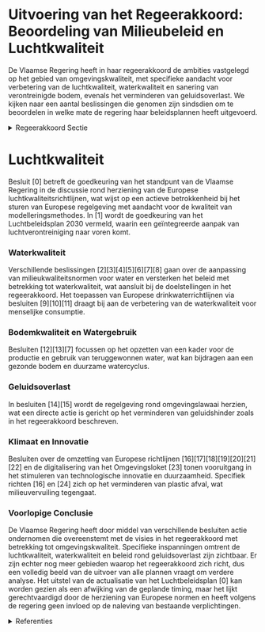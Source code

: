 # Uitvoering van het Regeerakkoord: Beoordeling van Milieubeleid en Luchtkwaliteit

De Vlaamse Regering heeft in haar regeerakkoord de ambities vastgelegd op het gebied van omgevingskwaliteit, met specifieke aandacht voor verbetering van de luchtkwaliteit, waterkwaliteit en sanering van verontreinigde bodem, evenals het verminderen van geluidsoverlast. We kijken naar een aantal beslissingen die genomen zijn sindsdien om te beoordelen in welke mate de regering haar beleidsplannen heeft uitgevoerd.

<details>
        <summary>Regeerakkoord Sectie </summary>
        <p>2.5.1 Visie Een goede omgevingskwaliteit is essentieel voor de kwaliteit van alle leven. Een goede luchtkwali-teit zorgt voor leefbare steden en dorpen en vermindert sterk de kans op aandoeningen; een goede waterkwaliteit levert ons kwaliteitsvol water voor mens, natuur en industrie en zorgt voor mooie en aangename omgeving om naast het water te wonen en recreëren. Een gezonde bodem is de basis voor onze voedselvoorziening en voor een diverse en weerbare natuur. Overmatig geluid en licht veroorzaken hinder en stress voor mens en dier. Dankzij de kracht van menselijke innovatie en technologische vernieuwingen zijn we op het vlak van water- en luchtkwaliteit en afvalverwerking fel vooruitgegaan. Maar het werk is uiteraard niet af. De Vlaamse regering zal alles in het werk stellen om de Europese waterkwaliteitsdoelstellingen te halen volgens de Europees gestelde timing. De luchtkwaliteit willen we verder verbeteren. Hierbij bieden we maximaal kansen voor inno-vatie via samenwerking tussen kennisinstellingen, publieke en private actoren om nieuwe diensten en producten te ontwikkelen die ons toelaten beter de kwaliteit van de omgeving op te volgen en te evalueren, sneller te kunnen reageren, emissies en risico’s te beperken én te saneren waar nodig. Recente ontwikkelingen als “internet of things” en “smart cities” bieden hier nieuwe opportuniteiten, naast de reeds opgebouwde expertise in de milieusector. Binnen het kader van de Europese regelgeving herzien we onze milieuregelgeving, inzonderheid de Vlarem-regelgeving en gaan voor een maxi-male vereenvoudiging. </p>
        </details> 

# Luchtkwaliteit
Besluit \[0\] betreft de goedkeuring van het standpunt van de Vlaamse Regering in de discussie rond herziening van de Europese luchtkwaliteitsrichtlijnen, wat wijst op een actieve betrokkenheid bij het sturen van Europese regelgeving met aandacht voor de kwaliteit van modelleringsmethodes. In \[1\] wordt de goedkeuring van het Luchtbeleidsplan 2030 vermeld, waarin een geïntegreerde aanpak van luchtverontreiniging naar voren komt.

### Waterkwaliteit
Verschillende beslissingen \[2\]\[3\]\[4\]\[5\]\[6\]\[7\]\[8\] gaan over de aanpassing van milieukwaliteitsnormen voor water en versterken het beleid met betrekking tot waterkwaliteit, wat aansluit bij de doelstellingen in het regeerakkoord. Het toepassen van Europese drinkwaterrichtlijnen via besluiten \[9\]\[10\]\[11\] draagt bij aan de verbetering van de waterkwaliteit voor menselijke consumptie.

### Bodemkwaliteit en Watergebruik
Besluiten \[12\]\[13\]\[7\] focussen op het opzetten van een kader voor de productie en gebruik van teruggewonnen water, wat kan bijdragen aan een gezonde bodem en duurzame watercyclus.

### Geluidsoverlast
In besluiten \[14\]\[15\] wordt de regelgeving rond omgevingslawaai herzien, wat een directe actie is gericht op het verminderen van geluidshinder zoals in het regeerakkoord beschreven.

### Klimaat en Innovatie
Besluiten over de omzetting van Europese richtlijnen \[16\]\[17\]\[18\]\[19\]\[20\]\[21\]\[22\] en de digitalisering van het Omgevingsloket \[23\] tonen vooruitgang in het stimuleren van technologische innovatie en duurzaamheid. Specifiek richten \[16\] en \[24\] zich op het verminderen van plastic afval, wat milieuvervuiling tegengaat.

### Voorlopige Conclusie
De Vlaamse Regering heeft door middel van verschillende besluiten actie ondernomen die overeenstemt met de visies in het regeerakkoord met betrekking tot omgevingskwaliteit. Specifieke inspanningen omtrent de luchtkwaliteit, waterkwaliteit en beleid rond geluidsoverlast zijn zichtbaar. Er zijn echter nog meer gebieden waarop het regeerakkoord zich richt, dus een volledig beeld van de uitvoer van alle plannen vraagt om verdere analyse. Het uitstel van de actualisatie van het Luchtbeleidsplan \[0\] kan worden gezien als een afwijking van de geplande timing, maar het lijkt gerechtvaardigd door de herziening van Europese normen en heeft volgens de regering geen invloed op de naleving van bestaande verplichtingen.

<details>
        <summary> Referenties</summary>
        **[\[0\]](https://beslissingenvlaamseregering.vlaanderen.be/?search=Europese%20Richtlijn%20over%20de%20luchtkwaliteit%20en%20schonere%20lucht%20voor%20Europa%20%28herschikking%29%3A%20standpuntbepaling&dateOption=select&startDate=2023-10-06T08%3A00%3A00Z&endDate=2023-10-06T08%3A00%3A00Z)** : **(2023-10-06)** Europese Richtlijn over de luchtkwaliteit en schonere lucht voor Europa (herschikking): standpuntbepaling 

**[\[1\]](https://beslissingenvlaamseregering.vlaanderen.be/?search=Luchtbeleidsplan%202030%20&dateOption=select&startDate=2019-10-25T08%3A00%3A00Z&endDate=2019-10-25T08%3A00%3A00Z)** : **(2019-10-25)** Luchtbeleidsplan 2030  

**[\[2\]](https://beslissingenvlaamseregering.vlaanderen.be/?search=Aanpassing%20milieukwaliteitsnormen%20oppervlaktewater%2C%20waterbodems%20en%20stofneerslag&dateOption=select&startDate=2023-04-28T08%3A00%3A00Z&endDate=2023-04-28T08%3A00%3A00Z)** : **(2023-04-28)** Aanpassing milieukwaliteitsnormen oppervlaktewater, waterbodems en stofneerslag 

**[\[3\]](https://beslissingenvlaamseregering.vlaanderen.be/?search=Aanpassing%20milieukwaliteitsnormen%20oppervlaktewater%2C%20waterbodems%20en%20stofneerslag&dateOption=select&startDate=2022-09-16T08%3A00%3A00Z&endDate=2022-09-16T08%3A00%3A00Z)** : **(2022-09-16)** Aanpassing milieukwaliteitsnormen oppervlaktewater, waterbodems en stofneerslag 

**[\[4\]](https://beslissingenvlaamseregering.vlaanderen.be/?search=Verzameldecreet%20waterwetgeving%202023&dateOption=select&startDate=2023-10-13T08%3A00%3A00Z&endDate=2023-10-13T08%3A00%3A00Z)** : **(2023-10-13)** Verzameldecreet waterwetgeving 2023 

**[\[5\]](https://beslissingenvlaamseregering.vlaanderen.be/?search=Wijziging%20besluiten%20rond%20waterregelgeving&dateOption=select&startDate=2022-12-02T09%3A00%3A00Z&endDate=2022-12-02T09%3A00%3A00Z)** : **(2022-12-02)** Wijziging besluiten rond waterregelgeving 

**[\[6\]](https://beslissingenvlaamseregering.vlaanderen.be/?search=Wijziging%20besluiten%20rond%20waterregelgeving&dateOption=select&startDate=2023-10-27T08%3A00%3A00Z&endDate=2023-10-27T08%3A00%3A00Z)** : **(2023-10-27)** Wijziging besluiten rond waterregelgeving 

**[\[7\]](https://beslissingenvlaamseregering.vlaanderen.be/?search=Kader%20voor%20levering%20en%20%28her%29gebruik%20teruggewonnen%20water&dateOption=select&startDate=2023-05-26T08%3A00%3A00Z&endDate=2023-05-26T08%3A00%3A00Z)** : **(2023-05-26)** Kader voor levering en (her)gebruik teruggewonnen water 

**[\[8\]](https://beslissingenvlaamseregering.vlaanderen.be/?search=Subsidie%20projectoproep%20circulair%20water&dateOption=select&startDate=2023-03-31T08%3A00%3A00Z&endDate=2023-03-31T08%3A00%3A00Z)** : **(2023-03-31)** Subsidie projectoproep circulair water 

**[\[9\]](https://beslissingenvlaamseregering.vlaanderen.be/?search=Omzetting%20Europese%20drinkwaterrichtlijn&dateOption=select&startDate=2023-01-20T09%3A00%3A00Z&endDate=2023-01-20T09%3A00%3A00Z)** : **(2023-01-20)** Omzetting Europese drinkwaterrichtlijn 

**[\[10\]](https://beslissingenvlaamseregering.vlaanderen.be/?search=Omzetting%20Europese%20drinkwaterrichtlijn&dateOption=select&startDate=2022-11-18T09%3A00%3A00Z&endDate=2022-11-18T09%3A00%3A00Z)** : **(2022-11-18)** Omzetting Europese drinkwaterrichtlijn 

**[\[11\]](https://beslissingenvlaamseregering.vlaanderen.be/?search=Omzetting%20Europese%20drinkwaterrichtlijn&dateOption=select&startDate=2022-07-15T08%3A00%3A00Z&endDate=2022-07-15T08%3A00%3A00Z)** : **(2022-07-15)** Omzetting Europese drinkwaterrichtlijn 

**[\[12\]](https://beslissingenvlaamseregering.vlaanderen.be/?search=Kader%20voor%20kwaliteit%2C%20levering%20en%20%28her%29gebruik%20teruggewonnen%20water&dateOption=select&startDate=2023-07-14T08%3A00%3A00Z&endDate=2023-07-14T08%3A00%3A00Z)** : **(2023-07-14)** Kader voor kwaliteit, levering en (her)gebruik teruggewonnen water 

**[\[13\]](https://beslissingenvlaamseregering.vlaanderen.be/?search=Kader%20voor%20levering%20en%20%28her%29gebruik%20teruggewonnen%20water&dateOption=select&startDate=2023-04-28T08%3A00%3A00Z&endDate=2023-04-28T08%3A00%3A00Z)** : **(2023-04-28)** Kader voor levering en (her)gebruik teruggewonnen water 

**[\[14\]](https://beslissingenvlaamseregering.vlaanderen.be/?search=Wijziging%20besluit%20algemene%20en%20sectorale%20bepalingen%20milieuhygi%C3%ABne%20%28VLAREM%29%2C%20wat%20betreft%20de%20beleidstaken%20voor%20de%20evaluatie%20en%20de%20beheersing%20van%20omgevingslawaai&dateOption=select&startDate=2021-12-10T09%3A00%3A00Z&endDate=2021-12-10T09%3A00%3A00Z)** : **(2021-12-10)** Wijziging besluit algemene en sectorale bepalingen milieuhygiëne (VLAREM), wat betreft de beleidstaken voor de evaluatie en de beheersing van omgevingslawaai 

**[\[15\]](https://beslissingenvlaamseregering.vlaanderen.be/?search=Wijziging%20besluit%20algemene%20en%20sectorale%20bepalingen%20milieuhygi%C3%ABne%20%28VLAREM%29%2C%20wat%20betreft%20de%20beleidstaken%20voor%20de%20evaluatie%20en%20de%20beheersing%20van%20omgevingslawaai&dateOption=select&startDate=2022-01-28T09%3A00%3A00Z&endDate=2022-01-28T09%3A00%3A00Z)** : **(2022-01-28)** Wijziging besluit algemene en sectorale bepalingen milieuhygiëne (VLAREM), wat betreft de beleidstaken voor de evaluatie en de beheersing van omgevingslawaai 

**[\[16\]](https://beslissingenvlaamseregering.vlaanderen.be/?search=Omzetting%20Europese%20Richtlijn%20vermindering%20effecten%20bepaalde%20kunststofproducten%20op%20het%20milieu%3A%20wijzigingsbesluit&dateOption=select&startDate=2023-12-22T09%3A00%3A00Z&endDate=2023-12-22T09%3A00%3A00Z)** : **(2023-12-22)** Omzetting Europese Richtlijn vermindering effecten bepaalde kunststofproducten op het milieu: wijzigingsbesluit 

**[\[17\]](https://beslissingenvlaamseregering.vlaanderen.be/?search=Bevoegdheid%20%27verontreiniging%20van%20de%20atmosfeer%20voorkomen%20en%20beperken%27%3A%20toewijzing%20aan%20de%20Vlaamse%20Milieumaatschappij&dateOption=select&startDate=2021-01-29T09%3A00%3A00Z&endDate=2021-01-29T09%3A00%3A00Z)** : **(2021-01-29)** Bevoegdheid 'verontreiniging van de atmosfeer voorkomen en beperken': toewijzing aan de Vlaamse Milieumaatschappij 

**[\[18\]](https://beslissingenvlaamseregering.vlaanderen.be/?search=Voorschriften%20landbouwsubsidies%20voor%20uitvoering%20maatregelen%20met%20een%20gunstig%20effect%20op%20het%20milieu%2C%20het%20klimaat%20en%20de%20biodiversiteit&dateOption=select&startDate=2023-04-21T08%3A00%3A00Z&endDate=2023-04-21T08%3A00%3A00Z)** : **(2023-04-21)** Voorschriften landbouwsubsidies voor uitvoering maatregelen met een gunstig effect op het milieu, het klimaat en de biodiversiteit 

**[\[19\]](https://beslissingenvlaamseregering.vlaanderen.be/?search=Omzetting%20Europese%20Richtlijn%20vermindering%20effecten%20bepaalde%20kunststofproducten%20op%20het%20milieu%3A%20wijzigingsbesluit&dateOption=select&startDate=2022-10-28T08%3A00%3A00Z&endDate=2022-10-28T08%3A00%3A00Z)** : **(2022-10-28)** Omzetting Europese Richtlijn vermindering effecten bepaalde kunststofproducten op het milieu: wijzigingsbesluit 

**[\[20\]](https://beslissingenvlaamseregering.vlaanderen.be/?search=Plan%20Vlaamse%20Veerkracht%3A%20dossiernummers%2025%20en%2027&dateOption=select&startDate=2021-05-28T08%3A00%3A00Z&endDate=2021-05-28T08%3A00%3A00Z)** : **(2021-05-28)** Plan Vlaamse Veerkracht: dossiernummers 25 en 27 

**[\[21\]](https://beslissingenvlaamseregering.vlaanderen.be/?search=Omzetting%20Europese%20Richtlijn%20vermindering%20effecten%20bepaalde%20kunststofproducten%20op%20het%20milieu%3A%20wijzigingsbesluit&dateOption=select&startDate=2023-02-10T09%3A00%3A00Z&endDate=2023-02-10T09%3A00%3A00Z)** : **(2023-02-10)** Omzetting Europese Richtlijn vermindering effecten bepaalde kunststofproducten op het milieu: wijzigingsbesluit 

**[\[22\]](https://beslissingenvlaamseregering.vlaanderen.be/?search=Visienota%20%27Bijkomende%20maatregelen%20Klimaat%27&dateOption=select&startDate=2021-11-05T15%3A30%3A00Z&endDate=2021-11-05T15%3A30%3A00Z)** : **(2021-11-05)** Visienota 'Bijkomende maatregelen Klimaat' 

**[\[23\]](https://beslissingenvlaamseregering.vlaanderen.be/?search=Plan%20Vlaamse%20Veerkracht%3A%20Omgevingsloket%20-%20digitalisering%20inzageloket%20en%20omgevingscheck&dateOption=select&startDate=2021-04-23T08%3A00%3A00Z&endDate=2021-04-23T08%3A00%3A00Z)** : **(2021-04-23)** Plan Vlaamse Veerkracht: Omgevingsloket - digitalisering inzageloket en omgevingscheck 

**[\[24\]](https://beslissingenvlaamseregering.vlaanderen.be/?search=Omzetting%20Europese%20Richtlijn%20vermindering%20effecten%20bepaalde%20kunststofproducten%20op%20het%20milieu%3A%20wijzigingsbesluit&dateOption=select&startDate=2023-07-07T09%3A00%3A00Z&endDate=2023-07-07T09%3A00%3A00Z)** : **(2023-07-07)** Omzetting Europese Richtlijn vermindering effecten bepaalde kunststofproducten op het milieu: wijzigingsbesluit 
        </details> 

